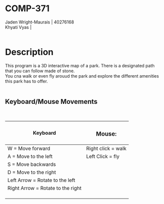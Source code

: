 # COMP-371

Jaden Wright-Maurais | 40276168 <br>
Khyati Vyas | <br><br>

<h1>Description</h1>
This program is a 3D interactive map of a park. There is a designated path that you can follow made of stone.<br>
You cna walk or even fly arouud the park and explore the different amenities this park has to offer.<br><br>

<h2>Keyboard/Mouse Movements</h2><br>

|Keyboard                                                     | <h3>Mouse: </h3>  |
|-------------------------------------------------------------|-------------------|
|W = Move forward<br>                                         | Right click = walk|
|A = Move to the left<br>                                     | Left Click = fly  |
|S = Move backwards<br>                                       |                   |
|D = Move to the right<br>                                    |                   |
|Left Arrow = Rotate to the left<br>                          |                   |
|Right Arrow = Rotate to the right<br><br>                    |                   |






